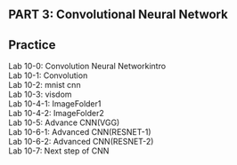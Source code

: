 ## PART 3: Convolutional Neural Network

## Practice
Lab 10-0: Convolution Neural Networkintro  
Lab 10-1: Convolution  
Lab 10-2: mnist cnn  
Lab 10-3: visdom  
Lab 10-4-1: ImageFolder1  
Lab 10-4-2: ImageFolder2  
Lab 10-5: Advance CNN(VGG)  
Lab 10-6-1: Advanced CNN(RESNET-1)  
Lab 10-6-2: Advanced CNN(RESNET-2)  
Lab 10-7: Next step of CNN  



